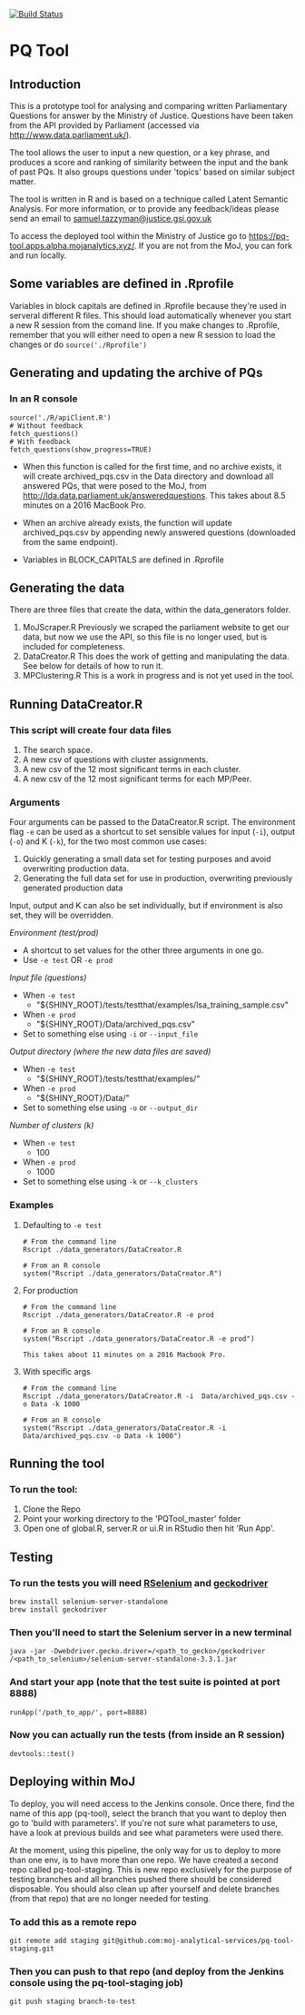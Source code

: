 [![Build Status](https://travis-ci.org/moj-analytical-services/PQTool.svg?branch=master)](https://travis-ci.org/moj-analytical-services/pq-tool)

# PQ Tool
## Introduction
This is a prototype tool for analysing and comparing written Parliamentary Questions for answer by the Ministry of Justice. Questions have been taken from the API provided by Parliament (accessed via http://www.data.parliament.uk/).

The tool allows the user to input a new question, or a key phrase, and produces a score and ranking of similarity between the input and the bank of past PQs. It also groups questions under 'topics' based on similar subject matter.

The tool is written in R and is based on a technique called Latent Semantic Analysis. For more information, or to provide any feedback/ideas please send an email to samuel.tazzyman@justice.gsi.gov.uk

To access the deployed tool within the Ministry of Justice go to https://pq-tool.apps.alpha.mojanalytics.xyz/. If you are not from the MoJ, you can fork and run locally.

## Some variables are defined in .Rprofile

Variables in block capitals are defined in .Rprofile because they're used in serveral different R files.  This should load automatically whenever you start a new R session from the comand line.  If you make changes to .Rprofile, remember that you will either need to open a new R session to load the changes or do `source('./Rprofile')`

## Generating and updating the archive of PQs
### In an R console
```
source('./R/apiClient.R')
# Without feedback
fetch_questions()
# With feedback
fetch_questions(show_progress=TRUE)
```

- When this function is called for the first time, and no archive exists, it will create archived_pqs.csv in the Data directory and download all answered PQs, that were posed to the MoJ, from http://lda.data.parliament.uk/answeredquestions. This takes about 8.5 minutes on a 2016 MacBook Pro.

- When an archive already exists, the function will update archived_pqs.csv by appending newly answered questions (downloaded from the same endpoint).

- Variables in BLOCK_CAPITALS are defined in .Rprofile

## Generating the data
There are three files that create the data, within the data_generators folder.
1. MoJScraper.R
Previously we scraped the parliament website to get our data, but now we use the API, so this file is no longer used, but is included for completeness.
2. DataCreator.R
This does the work of getting and manipulating the data. See below for details of how to run it.
3. MPClustering.R
This is a work in progress and is not yet used in the tool.

## Running DataCreator.R
### This script will create four data files
1. The search space.
2. A new csv of questions with cluster assignments.
3. A new csv of the 12 most significant terms in each cluster.
4. A new csv of the 12 most significant terms for each MP/Peer.

### Arguments

Four arguments can be passed to the DataCreator.R script.  The environment flag `-e` can be used as a shortcut to set sensible values for input (`-i`), output (`-o`) and K (`-k`), for the two most common use cases:
1. Quickly generating a small data set for testing purposes and avoid overwriting production data.
2. Generating the full data set for use in production, overwriting previously generated production data

Input, output and K can also be set individually, but if environment is also set, they will be overridden.

*Environment (test/prod)*
* A shortcut to set values for the other three arguments in one go.
* Use `-e test` OR `-e prod`

*Input file (questions)*
* When `-e test`
    * "${SHINY_ROOT}/tests/testthat/examples/lsa_training_sample.csv"
* When `-e prod`
    * "${SHINY_ROOT}/Data/archived_pqs.csv"
* Set to something else using `-i` or `--input_file`

*Output directory (where the new data files are saved)*
* When `-e test`
    * "${SHINY_ROOT}/tests/testthat/examples/"
* When `-e prod`
    * "${SHINY_ROOT}/Data/"
* Set to something else using `-o` or `--output_dir`

*Number of clusters (k)*
* When `-e test`
    * 100
* When `-e prod`
    * 1000 
* Set to something else using `-k` or `--k_clusters`

### Examples
1. Defaulting to `-e test`
    ```
    # From the command line
    Rscript ./data_generators/DataCreator.R
    
    # From an R console
    system("Rscript ./data_generators/DataCreator.R")    
    ```
2. For production
    ```
    # From the command line
    Rscript ./data_generators/DataCreator.R -e prod
    
    # From an R console
    system("Rscript ./data_generators/DataCreator.R -e prod")

    This takes about 11 minutes on a 2016 Macbook Pro.
    ```
3. With specific args
    ```
    # From the command line
    Rscript ./data_generators/DataCreator.R -i  Data/archived_pqs.csv -o Data -k 1000
    
    # From an R console
    system("Rscript ./data_generators/DataCreator.R -i  Data/archived_pqs.csv -o Data -k 1000")
    ```

## Running the tool

### To run the tool:
1) Clone the Repo
2) Point your working directory to the 'PQTool_master' folder 
3) Open one of global.R, server.R or ui.R in RStudio then hit 'Run App'.

## Testing

### To run the tests you will need [RSelenium][1] and [geckodriver][2]

```
brew install selenium-server-standalone
brew install geckodriver
```

### Then you'll need to start the Selenium server in a new terminal

```
java -jar -Dwebdriver.gecko.driver=/<path_to_gecko>/geckodriver /<path_to_selenium>/selenium-server-standalone-3.3.1.jar
```

### And start your app (note that the test suite is pointed at port 8888)
```
runApp('/path_to_app/', port=8888)
```

### Now you can actually run the tests (from inside an R session)

```
devtools::test()
```

[1]: https://cran.r-project.org/web/packages/RSelenium/vignettes/RSelenium-basics.html
[2]: https://github.com/mozilla/geckodriver/

## Deploying within MoJ

To deploy, you will need access to the Jenkins console.  Once there, find the name of this app (pq-tool), select the branch that you want to deploy then go to 'build with parameters'.  If you're not sure what parameters to use, have a look at previous builds and see what parameters were used there.

At the moment, using this pipeline, the only way for us to deploy to more than one env, is to have more than one repo.  We have created a second repo called pq-tool-staging.  This is new repo exclusively for the purpose of testing branches and all branches pushed there should be considered disposable.  You should also clean up after yourself and delete branches (from that repo) that are no longer needed for testing.

### To add this as a remote repo
```
git remote add staging git@github.com:moj-analytical-services/pq-tool-staging.git
```

### Then you can push to that repo (and deploy from the Jenkins console using the pq-tool-staging job)
```
git push staging branch-to-test
```


